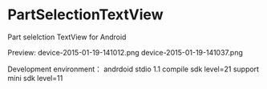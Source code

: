 # PartSelectionTextView
Part selelction TextView for Android 

Preview:
device-2015-01-19-141012.png
device-2015-01-19-141037.png

Development environment：
andrdoid stdio 1.1 
compile sdk level=21
support mini sdk level=11 

